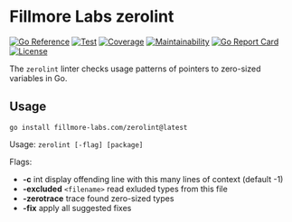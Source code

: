 # Fillmore Labs zerolint

[![Go Reference](https://pkg.go.dev/badge/fillmore-labs.com/zerolint.svg)](https://pkg.go.dev/fillmore-labs.com/zerolint)
[![Test](https://github.com/fillmore-labs/zerolint/actions/workflows/test.yml/badge.svg?branch=main)](https://github.com/fillmore-labs/zerolint/actions/workflows/test.yml)
[![Coverage](https://codecov.io/gh/fillmore-labs/zerolint/branch/main/graph/badge.svg?token=TUE1BL1QZV)](https://codecov.io/gh/fillmore-labs/zerolint)
[![Maintainability](https://api.codeclimate.com/v1/badges/baf50ad423cc30ff7790/maintainability)](https://codeclimate.com/github/fillmore-labs/zerolint/maintainability)
[![Go Report Card](https://goreportcard.com/badge/fillmore-labs.com/zerolint)](https://goreportcard.com/report/fillmore-labs.com/zerolint)
[![License](https://img.shields.io/github/license/fillmore-labs/zerolint)](https://www.apache.org/licenses/LICENSE-2.0)

The `zerolint` linter checks usage patterns of pointers to zero-sized variables in Go.

## Usage

```console
go install fillmore-labs.com/zerolint@latest
```

Usage: `zerolint [-flag] [package]`

Flags:

- **-c** int display offending line with this many lines of context (default -1)
- **-excluded** `<filename>` read exluded types from this file
- **-zerotrace** trace found zero-sized types
- **-fix** apply all suggested fixes

